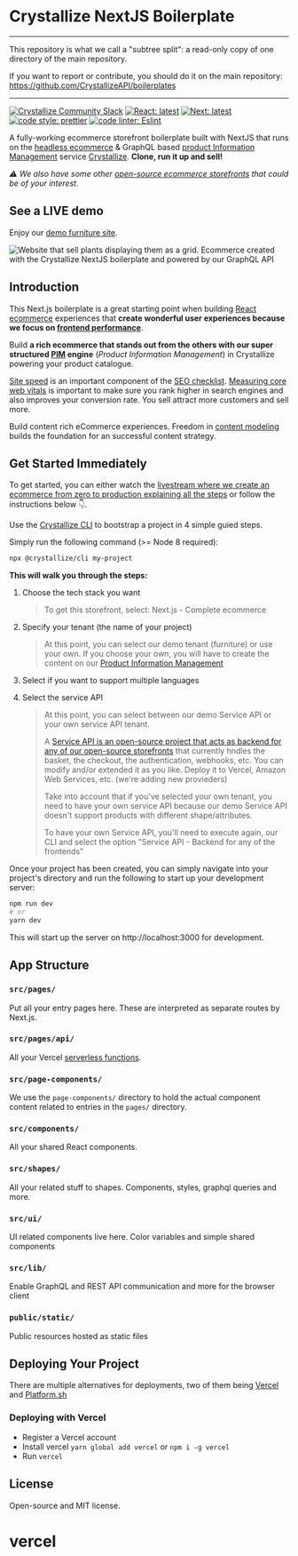 # Crystallize NextJS Boilerplate

----

This repository is what we call a "subtree split": a read-only copy of one directory of the main repository. 

If you want to report or contribute, you should do it on the main repository: https://github.com/CrystallizeAPI/boilerplates

----

[![Crystallize Community Slack][21]][22] [![React: latest][0]][1]
[![Next: latest][2]][3] [![code style: prettier][4]][5]
[![code linter: Eslint][6]][7]

A fully-working ecommerce storefront boilerplate built with NextJS that runs on
the [headless ecommerce][8] & GraphQL based [product Information Management][9]
service [Crystallize][10]. **Clone, run it up and sell!**

_⚠️ We also have some other [open-source ecommerce storefronts][11] that could
be of your interest._

## See a LIVE demo

Enjoy our [demo furniture site][24].

![Website that sell plants displaying them as a grid. Ecommerce created with the Crystallize NextJS boilerplate and powered by our GraphQL API](https://i.imgur.com/v3tGgyZ.png)

## Introduction

This Next.js boilerplate is a great starting point when building [React
ecommerce][11] experiences that **create wonderful user experiences because we
focus on [frontend performance][12]**.

Build **a rich ecommerce that stands out from the others with our super
structured [PIM][13] engine** (_Product Information Management_) in Crystallize
powering your product catalogue.

[Site speed](https://crystallize.com/learn/best-practices/frontend-performance/site-speed)
is an important component of the
[SEO checklist](https://crystallize.com/learn/best-practices/seo/seo-checklist).
[Measuring core web vitals](https://crystallize.com/learn/best-practices/frontend-performance/core-web-vitals)
is important to make sure you rank higher in search engines and also improves
your conversion rate. You sell attract more customers and sell more.

Build content rich eCommerce experiences. Freedom in
[content modeling](https://crystallize.com/learn/best-practices/information-architecture/content-modeling)
builds the foundation for an successful content strategy.

## Get Started Immediately

To get started, you can either watch the [livestream where we create an
ecommerce from zero to production explaining all the steps][26] or follow the
instructions below 👇.

Use the [Crystallize CLI][17] to bootstrap a project in 4 simple guied steps.

Simply run the following command (>= Node 8 required):

```sh
npx @crystallize/cli my-project
```

**This will walk you through the steps:**

1. Choose the tech stack you want

   > To get this storefront, select: Next.js - Complete ecommerce

2. Specify your tenant (the name of your project)

   > At this point, you can select our demo tenant (furniture) or use your own.
   > If you choose your own, you will have to create the content on our [Product
   > Information Management][9]

3. Select if you want to support multiple languages

4. Select the service API
   > At this point, you can select between our demo Service API or your own
   > service API tenant.
   >
   > A [Service API is an open-source project that acts as backend for any of
   > our open-source storefronts][25] that currently hndles the basket, the
   > checkout, the authentication, webhooks, etc. You can modify and/or extended
   > it as you like. Deploy it to Vercel, Amazon Web Services, etc. (we're
   > adding new provieders)
   >
   > Take into account that if you've selected your own tenant, you need to have
   > your own service API because our demo Service API doesn't support products
   > with different shape/attributes.
   >
   > To have your own Service API, you'll need to execute again, our CLI and
   > select the option "Service API - Backend for any of the frontends"

Once your project has been created, you can simply navigate into your project's
directory and run the following to start up your development server:

```sh
npm run dev
# or
yarn dev
```

This will start up the server on http://localhost:3000 for development.

## App Structure

### `src/pages/`

Put all your entry pages here. These are interpreted as separate routes by
Next.js.

### `src/pages/api/`

All your Vercel [serverless functions][18].

### `src/page-components/`

We use the `page-components/` directory to hold the actual component content
related to entries in the `pages/` directory.

### `src/components/`

All your shared React components.

### `src/shapes/`

All your related stuff to shapes. Components, styles, graphql queries and more.

### `src/ui/`

UI related components live here. Color variables and simple shared components

### `src/lib/`

Enable GraphQL and REST API communication and more for the browser client

### `public/static/`

Public resources hosted as static files

## Deploying Your Project

There are multiple alternatives for deployments, two of them being [Vercel][20]
and [Platform.sh][23]

### Deploying with Vercel

- Register a Vercel account
- Install vercel `yarn global add vercel` or `npm i -g vercel`
- Run `vercel`

## License

Open-source and MIT license.

[0]: https://img.shields.io/badge/react-latest-44cc11.svg?style=flat-square
[1]: https://github.com/facebook/react
[2]: https://img.shields.io/badge/next-latest-44cc11.svg?style=flat-square
[3]: https://github.com/zeit/next.js
[4]:
  https://img.shields.io/badge/code_style-prettier-ff69b4.svg?style=flat-square
[5]: https://github.com/prettier/prettier
[6]:
  https://img.shields.io/badge/code_linter-eslint-463fd4.svg?style=flat-square
[7]: https://github.com/prettier/prettier
[8]: https://crystallize.com/ecommerce
[9]: https://crystallize.com/ecommerce/pim
[10]: https://crystallize.com
[11]: https://crystallize.com/developers
[12]: https://crystallize.com/blog/frontend-performance-measuring-kpis
[13]: https://crystallize.com/ecommerce/pim
[14]: https://crystallize.com/blog/ecommerce-seo-checklist
[15]:
  https://crystallize.com/blog/content-rich-storytelling-makes-juicy-ecommerce
[16]:
  https://snowball.digital/blog/content-strategy-for-exponential-growth-marketing
[17]: https://github.com/crystallizeapi/crystallize-cli
[18]: https://vercel.com/docs/v2/serverless-functions/introduction
[19]: https://vercel.com/guides/deploying-nextjs-with-now/
[20]: https://vercel.com
[21]:
  https://img.shields.io/static/v1?label=Slack&logo=slack&message=Crystallize%20Community&color=68d1b7
[22]: https://slack.com
[23]: https://platform.sh
[24]: https://furniture.superfast.shop/
[25]: https://github.com/CrystallizeAPI/service-api-boilerplate/
[26]: https://crystallize.com/learn/open-source/boilerplates/react-nextjs
# vercel

